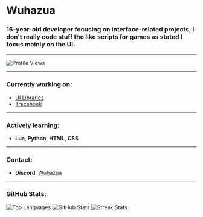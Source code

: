 # Wuhazua

### 16-year-old developer focusing on interface-related projects, I don't really code stuff tho like scripts for games as stated I focus mainly on the UI.

---

![Profile Views](https://komarev.com/ghpvc/?username=wuhazua&label=Profile%20views&color=0e75b6&style=flat)

---

### Currently working on:
- [UI Libraries](https://github.com/Wuhazua/UI-Libraries)
- [Tracehook](https://github.com/Wuhazua/Tracehook)

---

### Actively learning:
- **Lua**, **Python**, **HTML**, **CSS**
---

### Contact:
- **Discord**: [Wuhazua](https://discord.com/users/605995776711327769)

---

### GitHub Stats:
![Top Languages](https://github-readme-stats.vercel.app/api/top-langs?username=wuhazua&show_icons=true&locale=en&layout=compact)
![GitHub Stats](https://github-readme-stats.vercel.app/api?username=wuhazua&show_icons=true&locale=en)
![Streak Stats](https://streak-stats.demolab.com/?user=Wuhazua)
